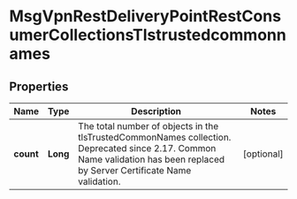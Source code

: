 
# MsgVpnRestDeliveryPointRestConsumerCollectionsTlstrustedcommonnames

## Properties
Name | Type | Description | Notes
------------ | ------------- | ------------- | -------------
**count** | **Long** | The total number of objects in the tlsTrustedCommonNames collection. Deprecated since 2.17. Common Name validation has been replaced by Server Certificate Name validation. |  [optional]



